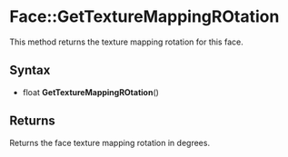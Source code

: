 # Face::GetTextureMappingROtation

This method returns the texture mapping rotation for this face.

## Syntax 

- float **GetTextureMappingROtation**()

## Returns

Returns the face texture mapping rotation in degrees.
